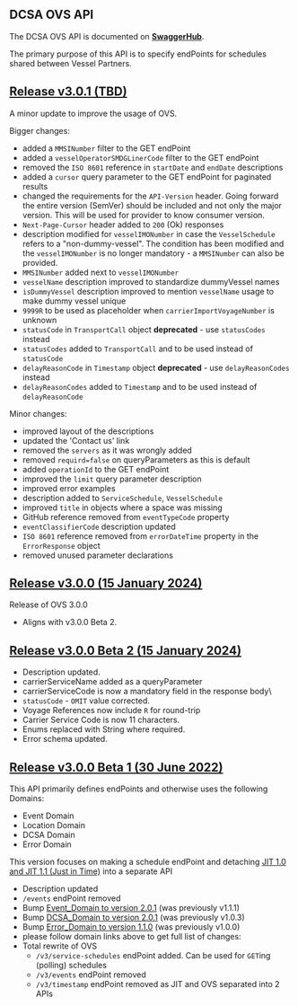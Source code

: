 ## DCSA OVS API

The DCSA OVS API is documented on [**SwaggerHub**](https://app.swaggerhub.com/apis-docs/dcsaorg/DCSA_OVS).

The primary purpose of this API is to specify endPoints for schedules shared between Vessel Partners. 

<a name="v301"></a>[Release v3.0.1 (TBD)](https://app.swaggerhub.com/apis-docs/dcsaorg/DCSA_OVS/3.0.1)
---
A minor update to improve the usage of OVS.

Bigger changes:
- added a `MMSINumber` filter to the GET endPoint
- added a `vesselOperatorSMDGLinerCode` filter to the GET endPoint
- removed the `ISO 8601` reference in `startDate` and `endDate` descriptions
- added a `cursor` query parameter to the GET endPoint for paginated results
- changed the requirements for the `API-Version` header. Going forward the entire version (SemVer) should be included and not only the major version. This will be used for provider to know consumer version.
- `Next-Page-Cursor` header added to `200` (Ok) responses
- description modified for `vesselIMONumber` in case the `VesselSchedule` refers to a "non-dummy-vessel". The condition has been modified and the `vesselIMONumber` is no longer mandatory - a `MMSINumber` can also be provided.
- `MMSINumber` added next to `vesselIMONumber`
- `vesselName` description improved to standardize dummyVessel names
- `isDummyVessel` description improved to mention `vesselName` usage to make dummy vessel unique
- `9999R` to be used as placeholder when `carrierImportVoyageNumber` is unknown
- `statusCode` in `TransportCall` object **deprecated** - use `statusCodes` instead
- `statusCodes` added to `TransportCall` and to be used instead of `statusCode`
- `delayReasonCode` in `Timestamp` object **deprecated** - use `delayReasonCodes` instead
- `delayReasonCodes` added to `Timestamp` and to be used instead of `delayReasonCode`

Minor changes:
- improved layout of the descriptions
- updated the 'Contact us' link
- removed the `servers` as it was wrongly added
- removed `requird=false` on queryParameters as this is default
- added `operationId` to the GET endPoint
- improved the `limit` query parameter description
- improved error examples
- description added to `ServiceSchedule`, `VesselSchedule`
- improved `title` in objects where a space was missing
- GitHub reference removed from `eventTypeCode` property
- `eventClassifierCode` description updated
- `ISO 8601` reference removed from `errorDateTime` property in the `ErrorResponse` object
- removed unused parameter declarations


<a name="v300"></a>[Release v3.0.0 (15 January 2024)](https://app.swaggerhub.com/apis-docs/dcsaorg/DCSA_OVS/3.0.0)
---
Release of OVS 3.0.0

- Aligns with v3.0.0 Beta 2.


<a name="v300B2"></a>[Release v3.0.0 Beta 2 (15 January 2024)](https://app.swaggerhub.com/apis-docs/dcsaorg/DCSA_OVS/3.0.0-Beta-2)
---
- Description updated.
-	carrierServiceName added as a queryParameter
-	carrierServiceCode is now a mandatory field in the response body\
- `statusCode` - `OMIT` value corrected.
- Voyage References now include `R` for round-trip
- Carrier Service Code is now 11 characters.
- Enums replaced with String where required.
- Error schema updated.


<a name="v300B1"></a>[Release v3.0.0 Beta 1 (30 June 2022)](https://app.swaggerhub.com/apis-docs/dcsaorg/DCSA_OVS/3.0.0-Beta-1)
---
This API primarily defines endPoints and otherwise uses the following Domains:
- Event Domain
- Location Domain
- DCSA Domain
- Error Domain

This version focuses on making a schedule endPoint and detaching [JIT 1.0 and JIT 1.1 (Just in Time)](https://github.com/dcsaorg/DCSA-OpenAPI/tree/master/jit/v1) into a separate API

- Description updated
- `/events` endPoint removed
- Bump [Event_Domain to version 2.0.1](https://github.com/dcsaorg/DCSA-OpenAPI/tree/master/domain/event#v201) (was previously v1.1.1)
- Bump [DCSA_Domain to version 2.0.1](https://github.com/dcsaorg/DCSA-OpenAPI/tree/master/domain/dcsa#v201) (was previously v1.0.3)
- Bump [Error_Domain to version 1.1.0](https://github.com/dcsaorg/DCSA-OpenAPI/tree/master/domain/error#v110) (was previously v1.0.0)
- please follow domain links above to get full list of changes:
- Total rewrite of OVS
  - `/v3/service-schedules` endPoint added. Can be used for `GET`ing (polling) schedules
  - `/v3/events` endPoint removed
  - `/v3/timestamp` endPoint removed as JIT and OVS separated into 2 APIs
